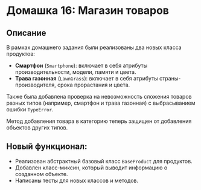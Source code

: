 # Домашка 16: Магазин товаров

## Описание
В рамках домашнего задания были реализованы два новых класса продуктов:
- **Смартфон** (`Smartphone`): включает в себя атрибуты производительности, модели, памяти и цвета.
- **Трава газонная** (`LawnGrass`): включает в себя атрибуты страны-производителя, срока прорастания и цвета.

Также была добавлена проверка на невозможность сложения товаров разных типов (например, смартфон и трава газонная) с выбрасыванием ошибки `TypeError`.

Метод добавления товара в категорию теперь защищен от добавления объектов других типов.
## Новый функционал:
- Реализован абстрактный базовый класс `BaseProduct` для продуктов.
- Добавлен класс-миксин, который выводит информацию о созданном объекте.
- Написаны тесты для новых классов и методов.
